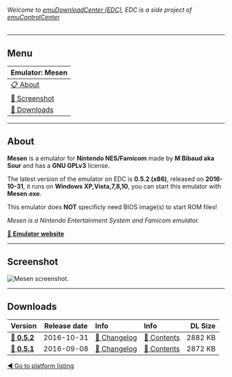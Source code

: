###### Welcome to [emuDownloadCenter (EDC)](https://github.com/PhoenixInteractiveNL/emuDownloadCenter/wiki/), EDC is a side project of [emuControlCenter](https://github.com/PhoenixInteractiveNL/emuControlCenter/wiki/)
***
## Menu
| **Emulator: Mesen** |
|:---------|
| [:clipboard: About](#about) |
| [:sunrise: Screenshot](#screenshot) |
| [:floppy_disk: Downloads](#downloads) |
***
## About
**Mesen** is a emulator for **Nintendo NES/Famicom** made by **M Bibaud aka Sour** and has a **GNU GPLv3** license.

The latest version of the emulator on EDC is **0.5.2 (x86)**, released on **2016-10-31**, it runs on **Windows XP,Vista,7,8,10**, you can start this emulator with **Mesen.exe**.

This emulator does **NOT** specificly need BIOS image(s) to start ROM files!

_Mesen is a Nintendo Entertainment System and Famicom emulator._

[:link: **Emulator website**](http://mesen.ca)
***
## Screenshot
![](https://raw.githubusercontent.com/PhoenixInteractiveNL/emuDownloadCenter/master/hooks/mesen/screen.jpg "Mesen screenshot.")
***
## Downloads
| Version  | Release date  | Info       | Info       | DL Size    |
|:---------|:-------------:|:-----------|:-----------|-----------:|
| [:floppy_disk: **0.5.2**](https://github.com/PhoenixInteractiveNL/edc-repo0004/raw/master/mesen/0.5.2.7z) | 2016-10-31 | [:page_facing_up: Changelog](https://github.com/PhoenixInteractiveNL/edc-repo0004/blob/master/mesen/0.5.2_changelog.txt) | [:mag_right: Contents](https://github.com/PhoenixInteractiveNL/edc-repo0004/blob/master/mesen/0.5.2_contents.txt) | 2882 KB |
| [:floppy_disk: **0.5.1**](https://github.com/PhoenixInteractiveNL/edc-repo0004/raw/master/mesen/0.5.1.7z) | 2016-09-08 | [:page_facing_up: Changelog](https://github.com/PhoenixInteractiveNL/edc-repo0004/blob/master/mesen/0.5.1_changelog.txt) | [:mag_right: Contents](https://github.com/PhoenixInteractiveNL/edc-repo0004/blob/master/mesen/0.5.1_contents.txt) | 2872 KB |

[:arrow_backward: Go to platform listing](https://github.com/PhoenixInteractiveNL/emuDownloadCenter/wiki/EDC-Platform-List)
